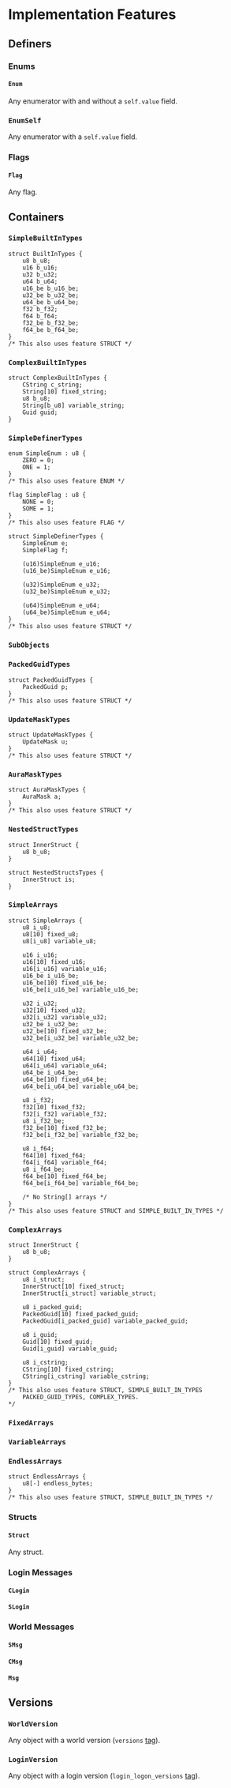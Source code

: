 # Implementation Features

## Definers

### Enums
#### `Enum`

Any enumerator with and without a `self.value` field.

### `EnumSelf`

Any enumerator with a `self.value` field.

### Flags
#### `Flag`

Any flag.

## Containers

### `SimpleBuiltInTypes`

```rust,ignore
struct BuiltInTypes {
    u8 b_u8;
    u16 b_u16;
    u32 b_u32;
    u64 b_u64;
    u16_be b_u16_be;
    u32_be b_u32_be;
    u64_be b_u64_be;
    f32 b_f32;
    f64 b_f64;
    f32_be b_f32_be;
    f64_be b_f64_be;
}
/* This also uses feature STRUCT */
```

### `ComplexBuiltInTypes`

```rust,ignore
struct ComplexBuiltInTypes {
    CString c_string;
    String[10] fixed_string;
    u8 b_u8;
    String[b_u8] variable_string;
    Guid guid;
}
```

### `SimpleDefinerTypes`

```rust,ignore
enum SimpleEnum : u8 {
    ZERO = 0;
    ONE = 1;
}
/* This also uses feature ENUM */

flag SimpleFlag : u8 {
    NONE = 0;
    SOME = 1;
}
/* This also uses feature FLAG */

struct SimpleDefinerTypes {
    SimpleEnum e;
    SimpleFlag f;

    (u16)SimpleEnum e_u16;
    (u16_be)SimpleEnum e_u16;

    (u32)SimpleEnum e_u32;
    (u32_be)SimpleEnum e_u32;

    (u64)SimpleEnum e_u64;
    (u64_be)SimpleEnum e_u64;
}
/* This also uses feature STRUCT */
```

### `SubObjects`

### `PackedGuidTypes`

```rust,ignore
struct PackedGuidTypes {
    PackedGuid p;
}
/* This also uses feature STRUCT */
```

### `UpdateMaskTypes`

```rust,ignore
struct UpdateMaskTypes {
    UpdateMask u;
}
/* This also uses feature STRUCT */
```

### `AuraMaskTypes`

```rust,ignore
struct AuraMaskTypes {
    AuraMask a;
}
/* This also uses feature STRUCT */
```

### `NestedStructTypes`

```rust,ignore
struct InnerStruct {
    u8 b_u8;
}

struct NestedStructsTypes {
    InnerStruct is;
}
```

### `SimpleArrays`

```rust,ignore
struct SimpleArrays {
    u8 i_u8;
    u8[10] fixed_u8;
    u8[i_u8] variable_u8;

    u16 i_u16;
    u16[10] fixed_u16;
    u16[i_u16] variable_u16;
    u16_be i_u16_be;
    u16_be[10] fixed_u16_be;
    u16_be[i_u16_be] variable_u16_be;

    u32 i_u32;
    u32[10] fixed_u32;
    u32[i_u32] variable_u32;
    u32_be i_u32_be;
    u32_be[10] fixed_u32_be;
    u32_be[i_u32_be] variable_u32_be;

    u64 i_u64;
    u64[10] fixed_u64;
    u64[i_u64] variable_u64;
    u64_be i_u64_be;
    u64_be[10] fixed_u64_be;
    u64_be[i_u64_be] variable_u64_be;

    u8 i_f32;
    f32[10] fixed_f32;
    f32[i_f32] variable_f32;
    u8 i_f32_be;
    f32_be[10] fixed_f32_be;
    f32_be[i_f32_be] variable_f32_be;

    u8 i_f64;
    f64[10] fixed_f64;
    f64[i_f64] variable_f64;
    u8 i_f64_be;
    f64_be[10] fixed_f64_be;
    f64_be[i_f64_be] variable_f64_be;

    /* No String[] arrays */
}
/* This also uses feature STRUCT and SIMPLE_BUILT_IN_TYPES */
```

### `ComplexArrays`

```rust,ignore
struct InnerStruct {
    u8 b_u8;
}

struct ComplexArrays {
    u8 i_struct;
    InnerStruct[10] fixed_struct;
    InnerStruct[i_struct] variable_struct;

    u8 i_packed_guid;
    PackedGuid[10] fixed_packed_guid;
    PackedGuid[i_packed_guid] variable_packed_guid;

    u8 i_guid;
    Guid[10] fixed_guid;
    Guid[i_guid] variable_guid;

    u8 i_cstring;
    CString[10] fixed_cstring;
    CString[i_cstring] variable_cstring;
}
/* This also uses feature STRUCT, SIMPLE_BUILT_IN_TYPES
    PACKED_GUID_TYPES, COMPLEX_TYPES.
*/
```

### `FixedArrays`

### `VariableArrays`

### `EndlessArrays`

```rust,ignore
struct EndlessArrays {
    u8[-] endless_bytes;
}
/* This also uses feature STRUCT, SIMPLE_BUILT_IN_TYPES */
```

### Structs
#### `Struct`

Any struct.

### Login Messages
#### `CLogin`
#### `SLogin`

### World Messages
#### `SMsg`
#### `CMsg`
#### `Msg`

## Versions

### `WorldVersion`

Any object with a world version (`versions` [tag](tags.md)).

### `LoginVersion`

Any object with a login version (`login_logon_versions` [tag](tags.md)).

